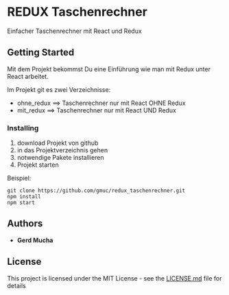 # REDUX Taschenrechner

Einfacher Taschenrechner mit React und Redux

## Getting Started

Mit dem Projekt bekommst Du eine Einführung wie man mit Redux unter React arbeitet.

Im Projekt git es zwei Verzeichnisse:

- ohne_redux ==> Taschenrechner nur mit React OHNE Redux
- mit_redux ==> Taschenrechner nur mit React UND Redux

### Installing

1. download Projekt von github
2. in das Projektverzeichnis gehen
3. notwendige Pakete installieren
4. Projekt starten

Beispiel:

```
git clone https://github.com/gmuc/redux_taschenrechner.git
npm install
npm start
```

## Authors

* **Gerd Mucha** 

## License

This project is licensed under the MIT License - see the [LICENSE.md](LICENSE.md) file for details
